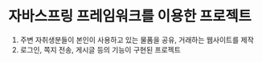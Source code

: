 # 자바스프링 프레임워크를 이용한 프로젝트
1. 주변 자취생분들이 본인이 사용하고 있는 물품을 공유, 거래하는 웹사이트를 제작
2. 로그인, 쪽지 전송, 게시글 등의 기능이 구현된 프로젝트
